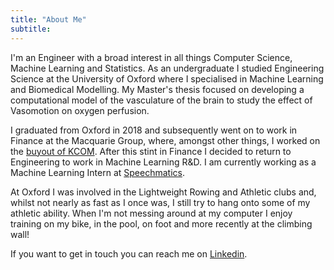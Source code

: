 ```yaml
---
title: "About Me"
subtitle:
---
```


I'm an Engineer with a broad interest in all things Computer Science, Machine Learning and Statistics. As an undergraduate I studied Engineering Science at the University of Oxford where I specialised in Machine Learning and Biomedical Modelling. My Master's thesis focused on developing a computational model of the vasculature of the brain to study the effect of Vasomotion on oxygen perfusion.

I graduated from Oxford in 2018 and subsequently went on to work in Finance at the Macquarie Group, where, amongst other things, I worked on the [buyout of KCOM](https://www.macquarie.com/uk/en/about/news/2019/macquarie-infrastructure-and-real-assets-finalises-acquisition-of-kcom-group.html). After this stint in Finance I decided to return to Engineering to work in Machine Learning R&D. I am currently working as a Machine Learning Intern at [Speechmatics](https://www.speechmatics.com/about-us/).

 At Oxford I was involved in the Lightweight Rowing and Athletic clubs and, whilst not nearly as fast as I once was, I still try to hang onto some of my athletic ability. When I'm not messing around at my computer I enjoy training on my bike, in the pool, on foot and more recently at the climbing wall!
 
If you want to get in touch you can reach me on [Linkedin](https://linkedin.com/in/Rees).